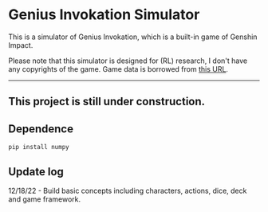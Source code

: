 # Genius Invokation Simulator

This is a simulator of Genius Invokation, which is a built-in game of Genshin Impact. 

Please note that this simulator is designed for (RL) research, I don't have any copyrights of the game.
Game data is borrowed from [this URL](https://www.ign.com/wikis/genshin-impact/Genius_Invokation:_All_Genshin_TCG_Cards).

---
## This project is still under construction. 

## Dependence
```
pip install numpy
```

## Update log
12/18/22 - Build basic concepts including characters, actions, dice, deck and game framework.

